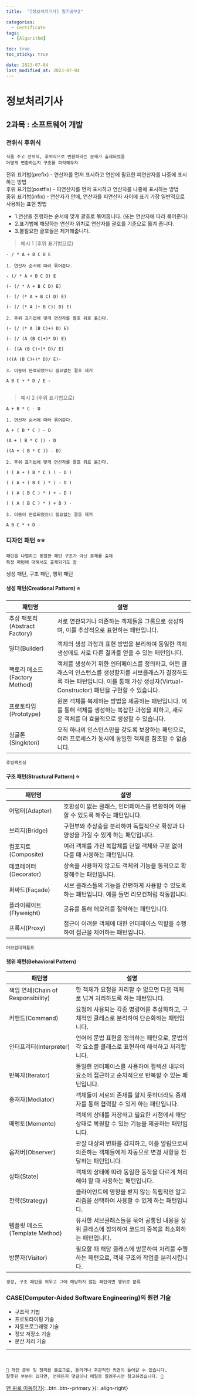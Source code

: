 ```yaml
---
title:  "[정보처리기사] 필기공부2" 

categories:
  - Certificate
tags:
  - [Algorithm]

toc: true
toc_sticky: true 

date: 2023-07-04
last_modified_at: 2023-07-04
---
```


# 정보처리기사

## 2과목 : 소프트웨어 개발

### 전위식 후위식 

``` 
식을 주고 전위식, 후위식으로 변환하라는 문제가 출제되었음 
어떻게 변환하는지 구조를 파악해두자
```

전위 표기법(prefix) - 연산자를 먼저 표시하고 연산에 필요한 피연산자를 나중에 표시하는 방법  
후위 표기법(postfix) - 피연산자를 먼저 표시하고 연산자를 나중에 표시하는 방법  
중위 표기법(infix) - 연산자가 안에, 연산자를 피연산자 사이에 표기 가장 일반적으로 사용되는 표현 방법 

- 1.연산을 진행하는 순서에 맞게 괄호로 묶어줍니다. (또는 연산자에 따라 묶어준다)
- 2.표기법에 해당하는 연산자 위치로 연산자를 괄호를 기준으로 옮겨 줍니다.
- 3.불필요한 괄호들은 제거해줍니다.

> 예시 1 (후위 표기법으로)

``` 
- / * A + B C D E

1. 연산자 순서에 따라 묶어준다. 

- (/ * A + B C D) E

(- (/ * A + B C D) E)

(- (/ (* A + B C) D) E)

(- (/ (* A (+ B C)) D) E)

2. 후위 표기법에 맞게 연산자를 괄호 뒤로 옮긴다.

(- (/ (* A (B C)+) D) E)

(- (/ (A (B C)+)* D) E)

(- ((A (B C)+)* D)/ E)

(((A (B C)+)* D)/ E)-

3. 이동이 완료되었으니 필요없는 괄호 제거 

A B C + * D / E - 


```


> 예시 2 (후위 표기법으로)

``` 
A + B * C - D

1. 연산자 순서에 따라 묶어준다. 

A + ( B * C ) - D

(A + ( B * C )) - D

((A + ( B * C )) - D)

2. 후위 표기법에 맞게 연산자를 괄호 뒤로 옮긴다.

( ( A + ( B * C ) ) - D )
 
( ( A + ( B C ) * ) - D )
 
( ( A ( B C ) * ) + - D )
 
( ( A ( B C ) * ) + D ) -

3. 이동이 완료되었으니 필요없는 괄호 제거 

A B C * + D -

```

### 디자인 패턴 ⭐⭐

``` 
패턴을 나열하고 동일한 패턴 구조가 아닌 문제를 출제
특정 패턴에 대해서도 출제되기도 함
```


생성 패턴, 구조 패턴, 행위 패턴

#### 생성 패턴(Creational Pattern) ⭐

| 패턴명 | 설명 |
|---|---|
| 추상 팩토리(Abstract Factory) | 서로 연관되거나 의존하는 객체들을 그룹으로 생성하며, 이를 추상적으로 표현하는 패턴입니다. |
| 빌더(Builder) | 객체의 생성 과정과 표현 방법을 분리하여 동일한 객체 생성에도 서로 다른 결과를 얻을 수 있는 패턴입니다. |
| 팩토리 메소드(Factory Method) | 객체를 생성하기 위한 인터페이스를 정의하고, 어떤 클래스의 인스턴스를 생성할지를 서브클래스가 결정하도록 하는 패턴입니다. 이를 통해 가상 생성자(Virtual-Constructor) 패턴을 구현할 수 있습니다. |
| 프로토타입(Prototype) | 원본 객체를 복제하는 방법을 제공하는 패턴입니다. 이를 통해 객체를 생성하는 복잡한 과정을 피하고, 새로운 객체를 더 효율적으로 생성할 수 있습니다. |
| 싱글톤(Singleton) | 오직 하나의 인스턴스만을 갖도록 보장하는 패턴으로, 여러 프로세스가 동시에 동일한 객체를 참조할 수 없습니다. |

`추빌팩프싱`

#### 구조 패턴(Structural Pattern) ⭐

| 패턴명 | 설명                                                       |
|---|----------------------------------------------------------|
| 어댑터(Adapter) | 호환성이 없는 클래스, 인터페이스를 변환하여 이용할 수 있도록 해주는 패턴입니다.            |
| 브리지(Bridge) | 구현부와 추상층을 분리하여 독립적으로 확장과 다양성을 가질 수 있게 하는 패턴입니다.          |
| 컴포지트(Composite) | 여러 객체를 가진 복합체를 단일 객체와 구분 없이 다룰 때 사용하는 패턴입니다.             |
| 데코레이터(Decorator) | 상속을 사용하지 않고도 객체의 기능을 동적으로 확장해주는 패턴입니다.                   |
| 퍼싸드(Façade) | 서브 클래스들의 기능을 간편하게 사용할 수 있도록 하는 패턴입니다. 예를 들면 리모컨처럼 작동합니다. |
| 플라이웨이트(Flyweight) | 공유를 통해 메모리를 절약하는 패턴입니다.                                  |
| 프록시(Proxy) | 접근이 어려운 객체에 대한 인터페이스 역할을 수행하여 접근을 제어하는 패턴입니다.            |

`어브컴데퍼플프`

#### 행위 패턴(Behavioral Pattern)

| 패턴명                            | 설명 |
|--------------------------------|---|
| 책임 연쇄(Chain of Responsibility) | 한 객체가 요청을 처리할 수 없으면 다음 객체로 넘겨 처리하도록 하는 패턴입니다. |
| 커맨드(Command)                   | 요청에 사용되는 각종 명령어를 추상화하고, 구체적인 클래스로 분리하여 단순화하는 패턴입니다. |
| 인터프리터(Interpreter)             | 언어에 문법 표현을 정의하는 패턴으로, 문법의 각 요소를 클래스로 표현하여 해석하고 처리합니다. |
| 반복자(Iterator)                  | 동일한 인터페이스를 사용하여 컬렉션 내부의 요소에 접근하고 순차적으로 반복할 수 있는 패턴입니다. |
| 중재자(Mediator)                  | 객체들이 서로의 존재를 알지 못하더라도 중재자를 통해 협력할 수 있게 하는 패턴입니다. |
| 메멘토(Memento)                   | 객체의 상태를 저장하고 필요한 시점에서 해당 상태로 복원할 수 있는 기능을 제공하는 패턴입니다. |
| 옵저버(Observer)                  | 관찰 대상의 변화를 감지하고, 이를 알림으로써 의존하는 객체들에게 자동으로 변경 사항을 전달하는 패턴입니다. |
| 상태(State)                      | 객체의 상태에 따라 동일한 동작을 다르게 처리해야 할 때 사용하는 패턴입니다. |
| 전략(Strategy)                   | 클라이언트에 영향을 받지 않는 독립적인 알고리즘을 선택하여 사용할 수 있게 하는 패턴입니다. |
| 템플릿 메소드(Template Method)       | 유사한 서브클래스들을 묶어 공통된 내용을 상위 클래스에 정의하여 코드의 중복을 최소화하는 패턴입니다. |
| 방문자(Visitor)                   | 필요할 때 해당 클래스에 방문하여 처리를 수행하는 패턴으로, 객체 구조와 작업을 분리시킵니다. |

`생성, 구조 패턴을 외우고 그에 해당하지 않는 패턴이면 행위로 분류`


### CASE(Computer-Aided Software Engineering)의 원천 기술

- 구조적 기법
- 프로토타이핑 기술
- 자동프로그래맹 기술
- 정보 저장소 기술
- 분산 처리 기술






*** 

<br>

    📢 개인 공부 및 정리용 블로그로, 틀리거나 주관적인 의견이 들어갈 수 있습니다.
    잘못된 부분이 있다면, 언제든지 댓글이나 메일로 알려주시면 참고하겠습니다. 🔔

[맨 위로 이동하기](#){: .btn .btn--primary }{: .align-right}